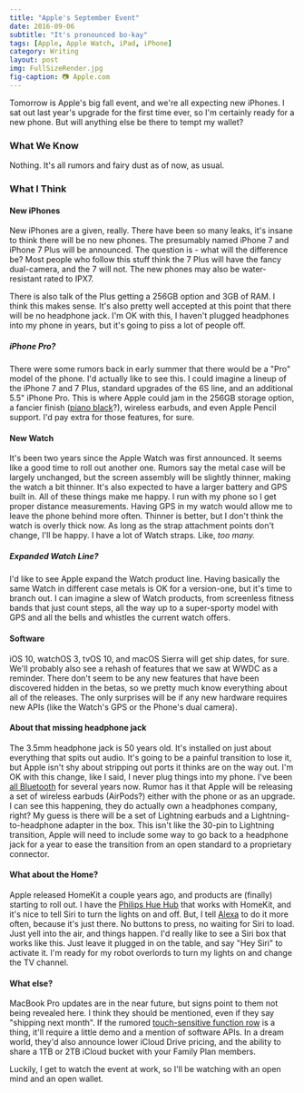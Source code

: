 ```yaml
---
title: "Apple's September Event"
date: 2016-09-06
subtitle: "It's pronounced bo-kay"
tags: [Apple, Apple Watch, iPad, iPhone]
category: Writing
layout: post
img: FullSizeRender.jpg
fig-caption: 📷 Apple.com
---
```


Tomorrow is Apple's big fall event, and we're all expecting new iPhones. I sat out last year's upgrade for the first time ever, so I'm certainly ready for a new phone. But will anything else be there to tempt my wallet?
<!-- more -->
### What We Know

Nothing. It's all rumors and fairy dust as of now, as usual.

### What I Think

#### New iPhones

New iPhones are a given, really. There have been so many leaks, it's insane to think there will be no new phones. The presumably named iPhone 7 and iPhone 7 Plus will be announced.  The question is - what will the difference be? Most people who follow this stuff think the 7 Plus will have the fancy dual-camera, and the 7 will not. The new phones may also be water-resistant rated to IPX7.

There is also talk of the Plus getting a 256GB option and 3GB of RAM. I think this makes sense. It's also pretty well accepted at this point that there will be no headphone jack. I'm OK with this, I haven't plugged headphones into my phone in years, but it's going to piss a lot of people off.

##### iPhone Pro?
There were some rumors back in early summer that there would be a "Pro" model of the phone. I'd actually like to see this. I could imagine a lineup of the iPhone 7 and 7 Plus, standard upgrades of the 6S line, and an additional 5.5" iPhone Pro. This is where Apple could jam in the 256GB storage option, a fancier finish ([piano black][1]?), wireless earbuds, and even Apple Pencil support. I'd pay extra for those features, for sure.

#### New Watch

It's been two years since the Apple Watch was first announced. It seems like a good time to roll out another one. Rumors say the metal case will be largely unchanged, but the screen assembly will be slightly thinner, making the watch a bit thinner. It's also expected to have a larger battery and GPS built in. All of these things make me happy. I run with my phone so I get proper distance measurements. Having GPS in my watch would allow me to leave the phone behind more often. Thinner is better, but I don't think the watch is overly thick now. As long as the strap attachment points don't change, I'll be happy. I have a lot of Watch straps. Like, _too many._

##### Expanded Watch Line?

I'd like to see Apple expand the Watch product line. Having basically the same Watch in different case metals is OK for a version-one, but it's time to branch out. I can imagine a slew of Watch products, from screenless fitness bands that just count steps, all the way up to a super-sporty model with GPS and all the bells and whistles the current watch offers. 

#### Software

iOS 10, watchOS 3, tvOS 10, and macOS Sierra will get ship dates, for sure. We'll probably also see a rehash of features that we saw at WWDC as a reminder. There don't seem to be any new features that have been discovered hidden in the betas, so we pretty much know everything about all of the releases. The only surprises will be if any new hardware requires new APIs (like the Watch's GPS or the Phone's dual camera). 

#### About that missing headphone jack

The 3.5mm headphone jack is 50 years old. It's installed on just about everything that spits out audio. It's going to be a painful transition to lose it, but Apple isn't shy about stripping out ports it thinks are on the way out. I'm OK with this change, like I said, I never plug things into my phone. I've been [all Bluetooth][2] for several years now. Rumor has it that Apple will be releasing a set of wireless earbuds (AirPods?) either with the phone or as an upgrade. I can see this happening, they do actually own a headphones company, right? My guess is there will be a set of Lightning earbuds and a Lightning-to-headphone adapter in the box. This isn't like the 30-pin to Lightning transition, Apple will need to include some way to go back to a headphone jack for a year to ease the transition from an open standard to a proprietary connector.

#### What about the Home?

Apple released HomeKit a couple years ago, and products are (finally) starting to roll out. I have the [Philips Hue Hub][3] that works with HomeKit, and it's nice to tell Siri to turn the lights on and off. But, I tell [Alexa][4] to do it more often, because it's just there. No buttons to press, no waiting for Siri to load. Just yell into the air, and things happen. I'd really like to see a Siri box that works like this.  Just leave it plugged in on the table, and say "Hey Siri" to activate it. I'm ready for my robot overlords to turn my lights on and change the TV channel.

#### What else?

MacBook Pro updates are in the near future, but signs point to them not being revealed here. I think they should be mentioned, even if they say "shipping next month". If the rumored [touch-sensitive function row][5] is a thing, it'll require a little demo and a mention of software APIs. In a dream world, they'd also announce lower iCloud Drive pricing, and the ability to share a 1TB or 2TB iCloud bucket with your Family Plan members.


Luckily, I get to watch the event at work, so I'll be watching with an open mind and an open wallet.

[1]:	http://www.macrumors.com/2016/09/03/iphone-7-5-colors-ipx7-12mp-cameras/
[2]:	http://amzn.to/2c2bkHV
[3]:	http://amzn.to/2cyQbrD
[4]:	http://amzn.to/2cyTHzd
[5]:	https://9to5mac.com/2016/06/28/roundup-apples-new-macbook-pro-oled-usb-c/